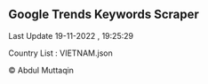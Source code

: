 

## Google Trends Keywords Scraper 
 
Last Update 19-11-2022 , 19:25:29

Country List :
VIETNAM.json



© Abdul Muttaqin 

